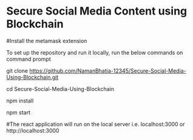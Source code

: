 # Secure Social Media Content using Blockchain 

#Install the metamask extension 

To set up the repository and run it locally, run the below commands on command prompt


git clone https://github.com/NamanBhatia-12345/Secure-Social-Media-Using-Blockchain.git




cd Secure-Social-Media-Using-Blockchain

npm install


npm start

#The react application will run on the local server i.e. localhost:3000 or http://localhost:3000


